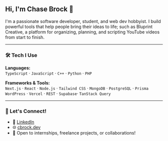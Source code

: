 ## Hi, I'm Chase Brock 👋

I'm a passionate software developer, student, and web dev hobbyist. I build powerful tools that help people bring their ideas to life; such as Bluprint Creative, a platform for organizing, planning, and scripting YouTube videos from start to finish.

---

### 🛠️ Tech I Use

**Languages:**  
`TypeScript` · `JavaScript` · `C++` · `Python` · `PHP`

**Frameworks & Tools:**  
`Next.js` · `React` · `Node.js` · `Tailwind CSS` · `MongoDB` · `PostgreSQL` · `Prisma`  
`WordPress` · `Vercel` · `REST` · `Supabase`· `TanStack Query`

---

### 🤝 Let's Connect!

- 💼 [LinkedIn](https://www.linkedin.com/in/chasepbrock/)
- 🌐 [cbrock.dev](https://cbrock.dev)
- 📨 Open to internships, freelance projects, or collaborations!

